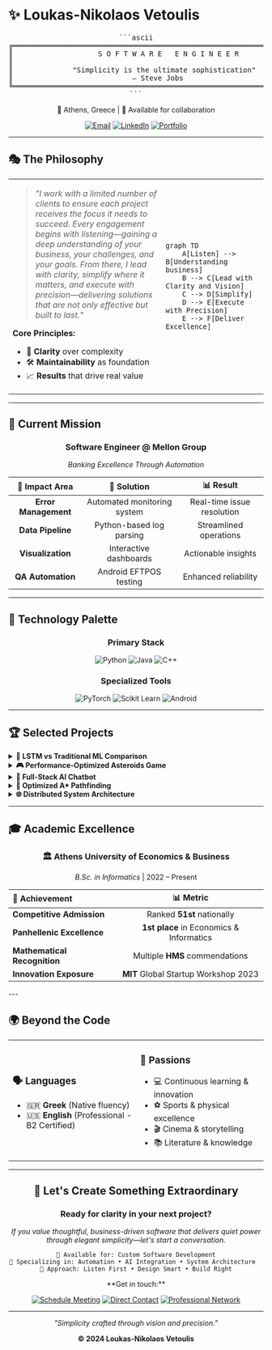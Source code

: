 # ✨ Loukas-Nikolaos Vetoulis

<div align="center">

<pre align="center">
```ascii
╔═══════════════════════════════════════════════════════════════╗
║                    S O F T W A R E   E N G I N E E R          ║
║                                                               ║
║              "Simplicity is the ultimate sophistication"     ║
║                            — Steve Jobs                       ║
╚═══════════════════════════════════════════════════════════════╝
```
</pre>
📍 Athens, Greece | 🎯 Available for collaboration

[![Email](https://img.shields.io/badge/Email-D14836?style=for-the-badge&logo=gmail&logoColor=white)](mailto:loukasvetoulis@gmail.com)
[![LinkedIn](https://img.shields.io/badge/LinkedIn-0077B5?style=for-the-badge&logo=linkedin&logoColor=white)](https://www.linkedin.com/in/loukas-vetoulis)
[![Portfolio](https://img.shields.io/badge/Portfolio-FF5722?style=for-the-badge&logo=todoist&logoColor=white)](https://your-portfolio-url.com)

</div>

---

## 🎭 **The Philosophy**

<table>
<tr>
<td width="60%">

> *"I work with a limited number of clients to ensure each project receives the focus it needs to succeed. Every engagement begins with listening—gaining a deep understanding of your business, your challenges, and your goals. From there, I lead with clarity, simplify where it matters, and execute with precision—delivering solutions that are not only effective but built to last."*

**Core Principles:**
- 🎯 **Clarity** over complexity
- 🛠️ **Maintainability** as foundation
- 📈 **Results** that drive real value

</td>
<td width="40%">

```mermaid
graph TD
    A[Listen] --> B[Understanding business]
    B --> C[Lead with Clarity and Vision]
    C --> D[Simplify]
    D --> E[Execute with Precision]
    E --> F[Deliver Excellence]
```

</td>
</tr>
</table>

---

## 🚀 **Current Mission**

<div align="center">

### Software Engineer @ Mellon Group
*Banking Excellence Through Automation*

</div>

<div align="center">

| 🎯 **Impact Area** | 🔧 **Solution** | 📊 **Result** |
|:---:|:---:|:---:|
| **Error Management** | Automated monitoring system | Real-time issue resolution |
| **Data Pipeline** | Python-based log parsing | Streamlined operations |
| **Visualization** | Interactive dashboards | Actionable insights |
| **QA Automation** | Android EFTPOS testing | Enhanced reliability |
</div>

---

## 🎨 **Technology Palette**

<div align="center">

### **Primary Stack**
![Python](https://img.shields.io/badge/Python-FFD43B?style=for-the-badge&logo=python&logoColor=blue)
![Java](https://img.shields.io/badge/Java-ED8B00?style=for-the-badge&logo=openjdk&logoColor=white)
![C++](https://img.shields.io/badge/C%2B%2B-00599C?style=for-the-badge&logo=c%2B%2B&logoColor=white)


### **Specialized Tools**
![PyTorch](https://img.shields.io/badge/PyTorch-EE4C2C?style=for-the-badge&logo=pytorch&logoColor=white)
![Scikit Learn](https://img.shields.io/badge/scikit_learn-F7931E?style=for-the-badge&logo=scikit-learn&logoColor=white)
![Android](https://img.shields.io/badge/Android-3DDC84?style=for-the-badge&logo=android&logoColor=white)

</div>

---

## 🏆 **Selected Projects**

<details>
<summary><b>🧠 LSTM vs Traditional ML Comparison</b></summary>

```yaml
Project: LSTM-ML-Compare
Vision: Advanced neural network analysis
Impact: Breakthrough performance insights
Stack: Python | PyTorch | Scikit-learn
Link: https://github.com/loukas-vetoulis/LSTM-ML-Compare
```
**What makes it special:** Rigorous comparison methodology revealing when complex beats simple.
</details>

<details>
<summary><b>🎮 Performance-Optimized Asteroids Game</b></summary>

```yaml
Project: C-SGG-Asteroids-Arcade  
Vision: Silky-smooth 2D gaming experience
Impact: Zero-lag collision detection
Stack: C++ | SGG Graphics Engine
Link: https://github.com/loukas-vetoulis/C-SGG-Asteroids-Arcade
```
**What makes it special:** Every frame matters—optimized for pure performance.
</details>

<details>
<summary><b>🤖 Full-Stack AI Chatbot</b></summary>

```yaml
Project: AI Chatbot Integration
Vision: Seamless human-AI conversation
Impact: Natural language understanding
Stack: Python | OpenAI API | Full-Stack
Link: https://github.com/loukas-vetoulis/Ai-Chatbot
```
**What makes it special:** Bridge between human intent and machine capability.
</details>

<details>
<summary><b>🎯 Optimized A* Pathfinding</b></summary>

```yaml
Project: A* Algorithm Implementation
Vision: Intelligent navigation solution  
Impact: Optimal path discovery
Stack: Java | Algorithm Design
Link: https://github.com/loukas-vetoulis/AUEB-Ai-Project-Assigment
```
**What makes it special:** Mathematical elegance meets practical efficiency.
</details>

<details>
<summary><b>🌐 Distributed System Architecture</b></summary>

```yaml
Project: FreeFooders
Vision: Scalable distributed computing
Impact: High-availability system design
Stack: Java | Distributed Architecture
Link: https://github.com/loukas-vetoulis/FreeFooders
```
**What makes it special:** Built for scale, designed for resilience.
</details>

---

## 🎓 **Academic Excellence**

<div align="center">

### 🏛️ **Athens University of Economics & Business**
*B.Sc. in Informatics* | 2022 – Present

</div>

<div align="center">

| 🏅 **Achievement** | 📊 **Metric** |
|:---|:---:|
| **Competitive Admission** | Ranked **51st** nationally |
| **Panhellenic Excellence** | **1st place** in Economics & Informatics |
| **Mathematical Recognition** | Multiple **HMS** commendations |
| **Innovation Exposure** | **MIT** Global Startup Workshop 2023 |
</div>
---

## 🌍 **Beyond the Code**
<div align="center">
<table>
<tr>
<td width="50%">

### 🗣️ **Languages**
- 🇬🇷 **Greek** (Native fluency)
- 🇺🇸 **English** (Professional - B2 Certified)

</td>
<td width="50%">
</div>

### 🎯 **Passions**
- 💻 Continuous learning & innovation
- ⚽ Sports & physical excellence  
- 🎬 Cinema & storytelling
- 📚 Literature & knowledge

</td>
</tr>
</table>

---

## 🤝 **Let's Create Something Extraordinary**

<div align="center">

### Ready for clarity in your next project?

*If you value thoughtful, business-driven software that delivers quiet power through elegant simplicity—let's start a conversation.*
<div align="center">

```
🎯 Available for: Custom Software Development
🔧 Specializing in: Automation • AI Integration • System Architecture  
📅 Approach: Listen First • Design Smart • Build Right
```
</div>
**Get in touch:**

[![Schedule Meeting](https://img.shields.io/badge/Schedule_Meeting-4285F4?style=for-the-badge&logo=google-calendar&logoColor=white)](mailto:loukasvetoulis@gmail.com)
[![Direct Contact](https://img.shields.io/badge/Direct_Contact-EA4335?style=for-the-badge&logo=gmail&logoColor=white)](mailto:loukasvetoulis@gmail.com)
[![Professional Network](https://img.shields.io/badge/LinkedIn-0A66C2?style=for-the-badge&logo=linkedin&logoColor=white)](https://www.linkedin.com/in/loukas-vetoulis)

</div>

---

<div align="center">

*"Simplicity crafted through vision and precision."*

**© 2024 Loukas-Nikolaos Vetoulis** 

</div>
